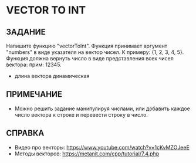 # VECTOR TO INT

## ЗАДАНИЕ
Напишите функцию "vectorToInt". Функция принимает аргумент "numbers" в виде указателя на вектор чисел. К примеру: {1, 2, 3, 4, 5}.
Функция должна вернуть число в виде представления всех чисел вектора: прим: 12345.

- длина вектора динамическая

## ПРИМЕЧАНИЕ
- Можно решить задание манипулируя числами, или добавить каждое число вектора к строке и перевести строку в число.

## СПРАВКА
- Видео про векторы: https://www.youtube.com/watch?v=1cKvMZOJeeE
- Методы векторов: https://metanit.com/cpp/tutorial/7.4.php